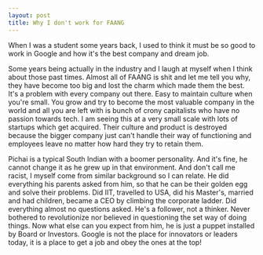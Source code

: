 ```yaml
---
layout: post
title: Why I don't work for FAANG
---
```


When I was a student some years back, I used to think it must be so good to work in Google and how it's the best company and dream job.

Some years being actually in the industry and I laugh at myself when I think about those past times. Almost all of FAANG is shit and let me tell you why, they have become too big and lost the charm which made them the best. It's a problem with every company out there. Easy to maintain culture when you're small. You grow and try to become the most valuable company in the world and all you are left with is bunch of crony capitalists who have no passion towards tech. I am seeing this at a very small scale with lots of startups which get acquired. Their culture and product is destroyed because the bigger company just can't handle their way of functioning and employees leave no matter how hard they try to retain them.

Pichai is a typical South Indian with a boomer personality. And it's fine, he cannot change it as he grew up in that environment. And don't call me racist, I myself come from similar background so I can relate. He did everything his parents asked from him, so that he can be their golden egg and solve their problems. Did IIT, travelled to USA, did his Master's, married and had children, became a CEO by climbing the corporate ladder. Did everything almost no questions asked. He's a follower, not a thinker. Never bothered to revolutionize nor believed in questioning the set way of doing things. Now what else can you expect from him, he is just a puppet installed by Board or Investors. Google is not the place for innovators or leaders today, it is a place to get a job and obey the ones at the top!